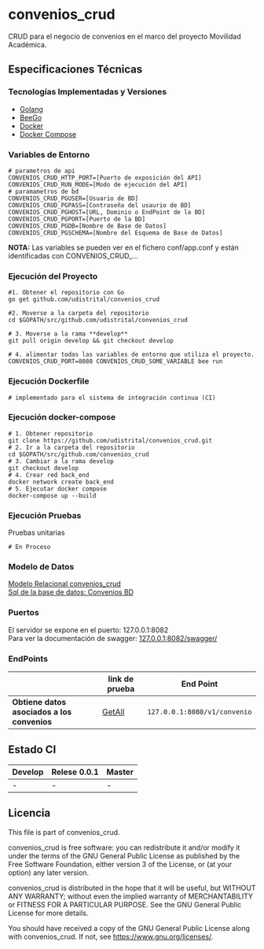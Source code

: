 # convenios_crud

CRUD para el negocio de convenios en el marco del proyecto Movilidad Académica.

## Especificaciones Técnicas

### Tecnologías Implementadas y Versiones
* [Golang](https://github.com/udistrital/introduccion_oas/blob/master/instalacion_de_herramientas/golang.md)
* [BeeGo](https://github.com/udistrital/introduccion_oas/blob/master/instalacion_de_herramientas/beego.md)
* [Docker](https://docs.docker.com/engine/install/ubuntu/)
* [Docker Compose](https://docs.docker.com/compose/)

### Variables de Entorno
```shell
# parametros de api
CONVENIOS_CRUD_HTTP_PORT=[Puerto de exposición del API]
CONVENIOS_CRUD_RUN_MODE=[Modo de ejecución del API]
# paramametros de bd
CONVENIOS_CRUD_PGUSER=[Usuario de BD]
CONVENIOS_CRUD_PGPASS=[Contraseña del usaurio de BD]
CONVENIOS_CRUD_PGHOST=[URL, Dominio o EndPoint de la BD]
CONVENIOS_CRUD_PGPORT=[Puerto de la BD]
CONVENIOS_CRUD_PGDB=[Nombre de Base de Datos]
CONVENIOS_CRUD_PGSCHEMA=[Nombre del Esquema de Base de Datos]
```
**NOTA:** Las variables se pueden ver en el fichero conf/app.conf y están identificadas con CONVENIOS_CRUD_...


### Ejecución del Proyecto
```shell
#1. Obtener el repositorio con Go
go get github.com/udistrital/convenios_crud

#2. Moverse a la carpeta del repositorio
cd $GOPATH/src/github.com/udistrital/convenios_crud

# 3. Moverse a la rama **develop**
git pull origin develop && git checkout develop

# 4. alimentar todas las variables de entorno que utiliza el proyecto.
CONVENIOS_CRUD_PORT=8080 CONVENIOS_CRUD_SOME_VARIABLE bee run
```

### Ejecución Dockerfile
```shell
# implementado para el sistema de integración continua (CI)
```

### Ejecución docker-compose
```shell
# 1. Obtener repositorio
git clone https://github.com/udistrital/convenios_crud.git
# 2. Ir a la carpeta del repositorio
cd $GOPATH/src/github.com/convenios_crud
# 3. Cambiar a la rama develop
git checkout develop
# 4. Crear red back_end
docker network create back_end
# 5. Ejecutar docker compose
docker-compose up --build
```

### Ejecución Pruebas

Pruebas unitarias
```shell
# En Proceso
```

### Modelo de Datos
[Modelo Relacional convenios_crud](modelo_datos_convenios.png)  
[Sql de la base de datos: Convenios BD](https://drive.google.com/file/d/1vf5x8L7vLCJhNGzXEw6h4FiKiUBHmulM/view?usp=sharing)

### Puertos
El servidor se expone en el puerto: 127.0.0.1:8082  
Para ver la documentación de swagger: [127.0.0.1:8082/swagger/](http://127.0.0.1:8082/swagger/)

### EndPoints

|                |link de prueba                  |End Point|
|----------------|-------------------------------|------------------------|
| **Obtiene datos asociados a los convenios** |[GetAll](http://127.0.0.1:8082/v1/convenio)| `127.0.0.1:8080/v1/convenio` |


## Estado CI

| Develop | Relese 0.0.1 | Master |
| -- | -- | -- |
| - | - | - |


## Licencia

This file is part of convenios_crud.

convenios_crud is free software: you can redistribute it and/or modify it under the terms of the GNU General Public License as published by the Free Software Foundation, either version 3 of the License, or (at your option) any later version.

convenios_crud is distributed in the hope that it will be useful, but WITHOUT ANY WARRANTY; without even the implied warranty of MERCHANTABILITY or FITNESS FOR A PARTICULAR PURPOSE. See the GNU General Public License for more details.

You should have received a copy of the GNU General Public License along with convenios_crud. If not, see https://www.gnu.org/licenses/.
